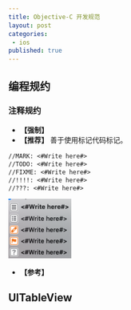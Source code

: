 ```yaml
---
title: Objective-C 开发规范
layout: post
categories:
 - ios
published: true
---
```


## 编程规约

### 注释规约

* **【强制】**
* **【推荐】** 善于使用标记代码标记。

```
//MARK: <#Write here#>
//TODO: <#Write here#>
//FIXME: <#Write here#>
//!!!!: <#Write here#>
//???: <#Write here#>
```

<img src="/assets/images/ios-records/02.png" width = "25%" height = "25%"/>

* **【参考】**

## UITableView
